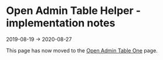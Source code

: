 Open Admin Table Helper - implementation notes
===================
2019-08-19 -> 2020-08-27




This page has now moved to the [Open Admin Table One](https://github.com/lingtalfi/Light_Realist/blob/master/doc/pages/2020/open-admin-table-one.md) page.